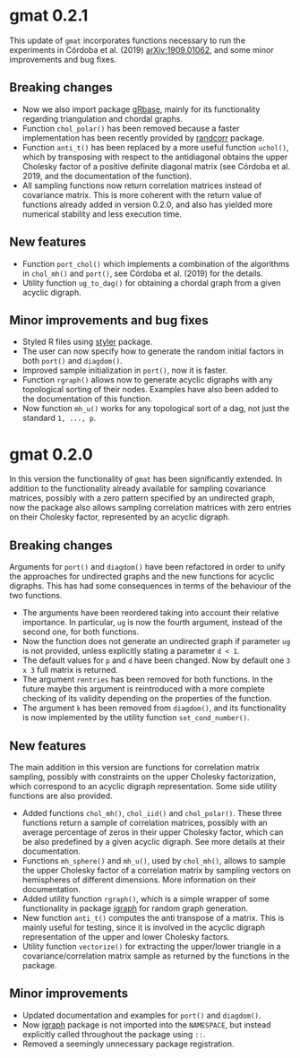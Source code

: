 # gmat 0.2.1

This update of `gmat` incorporates functions necessary to run the experiments in
Córdoba et al. (2019) <arXiv:1909.01062>, and some minor improvements and bug
fixes.

## Breaking changes
- Now we also import package
  [gRbase](https://CRAN.R-project.org/package=gRbase), mainly for its
  functionality regarding triangulation and chordal graphs.
- Function `chol_polar()` has been removed because a faster implementation has
  been recently provided by
  [randcorr](https://CRAN.R-project.org/package=randcorr) package.
- Function `anti_t()` has been replaced by a more useful function `uchol()`,
  which by transposing with respect to the antidiagonal obtains the upper
  Cholesky factor of a positive definite diagonal matrix (see Córdoba et al.
  2019, and the documentation of the function).
- All sampling functions now return correlation matrices instead of covariance
  matrix. This is more coherent with the return value of functions already added
  in version 0.2.0, and also has yielded more numerical stability and less
  execution time.

## New features
- Function `port_chol()` which implements a combination of the algorithms in
  `chol_mh()` and `port()`, see Córdoba et al. (2019) for the details.
- Utility function `ug_to_dag()` for obtaining a chordal graph from a given
  acyclic digraph.

## Minor improvements and bug fixes
- Styled R files using [styler](https://CRAN.R-project.org/package=styler)
  package.
- The user can now specify how to generate the random initial factors in both
  `port()` and `diagdom()`.
- Improved sample initialization in `port()`, now it is faster.
- Function `rgraph()` allows now to generate acyclic digraphs with any
  topological sorting of their nodes. Examples have also been added to the
  documentation of this function.
- Now function `mh_u()` works for any topological sort of a dag, not just the
  standard `1, ..., p`.

# gmat 0.2.0

In this version the functionality of `gmat` has been significantly extended.
In addition to the functionality already available for sampling covariance
matrices, possibly with a zero pattern specified by an undirected graph, now the
package also allows sampling correlation matrices with zero entries on their
Cholesky factor, represented by an acyclic digraph. 

## Breaking changes
Arguments for `port()` and `diagdom()` have been refactored in order to unify the
approaches for undirected graphs and the new functions for acyclic digraphs.
This has had some consequences in terms of the behaviour of the two functions.

* The arguments have been reordered taking into account their relative
  importance. In particular, `ug` is now the fourth argument, instead of the
  second one, for both functions.
* Now the function does not generate an undirected graph if parameter `ug` is
  not provided, unless explicitly stating a parameter `d < 1`.
* The default values for `p` and `d` have been changed. Now by default
  one `3 x 3` full matrix is returned.
* The argument `rentries` has been removed for both functions. In the future maybe this
  argument is reintroduced with a more complete checking of its validity
  depending on the properties of the function.
* The argument `k` has been removed from `diagdom()`, and its functionality is now
  implemented by the utility function `set_cond_number()`.

## New features
The main addition in this version are functions for correlation matrix sampling,
possibly with constraints on the upper Cholesky factorization, which correspond
to an acyclic digraph representation. Some side utility functions are also
provided.

* Added functions `chol_mh()`, `chol_iid()` and `chol_polar()`. These three
  functions return a sample of correlation matrices, possibly with an average
  percentage of zeros in their upper Cholesky factor, which can be also
  predefined by a given acyclic digraph. See more details at their
  documentation.
* Functions `mh_sphere()` and `mh_u()`, used by `chol_mh()`,
  allows to sample the upper Cholesky factor of a correlation
  matrix by sampling vectors on hemispheres of different
  dimensions. More information on their documentation.
* Added utility function `rgraph()`, which is a simple wrapper of some
  functionality in package [igraph](https://CRAN.R-project.org/package=igraph)
  for random graph generation.
* New function `anti_t()` computes the anti transpose of a matrix. This is
  mainly useful for testing, since it is involved in the acyclic digraph
  representation of the upper and lower Cholesky factors.
* Utility function `vectorize()` for extracting the upper/lower triangle in a
  covariance/correlation matrix sample as returned by the functions in the
  package.

## Minor improvements
* Updated documentation and examples for `port()` and `diagdom()`.
* Now [igraph](https://CRAN.R-project.org/package=igraph) package is not
  imported into the `NAMESPACE`, but instead explicitly called throughout the
  package using `::`.
* Removed a seemingly unnecessary package registration.

